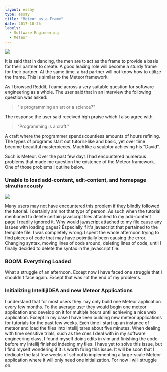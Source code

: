 ```yaml
---
layout: essay
type: essay
title: "Meteor as a Frame"
date: 2017-10-25
labels:
  - Software Engineering
  - Meteor
---
```


<img class="ui small right floated spaced image" src="../images/meteor-2.jpg">

It is said that in dancing, the men are to act as the frame to provide a basis for their partner to create. A good leading role will become a sturdy frame for their partner. At the same time, a bad partner will not know how to utilize the frame. This is similar to the Meteor framework. 

As I browsed Reddit, I came across a very suitable question for software engineering as a whole. The user said that in an interview the following question was asked:

<blockquote> "Is programming an art or a science?" </blockquote>

The response the user said received high praise which I also agree with.

<blockquote>"Programming is a craft." </blockquote>

A craft where the programmer spends countless amounts of hours refining. The types of programs start out tutorial-like and basic, yet over time become beautiful masterpieces. Much like a sculptor achieving his "David".

Such is Meteor. Over the past few days I had encountered numerous problems that made me question the existence of the Meteor framework. One of those problems I outline below.

### Unable to load add-content, edit-content, and homepage simultaneously

<img class="ui small floated spaced image" src="https://imgs.xkcd.com/comics/fixing_problems.png">

Many users may not have encountered this problem if they blindly followed the tutorial. I certainly am not that type of person. As such when the tutorial mentioned to delete certain javascript files attached to my add-content page I readily ignored it. Why would javascript attached to my file cause any issues with loading pages? Especially if it's javascript that pertained to the template file. I was completely wrong. I spent the whole afternoon trying to find pieces of code that may have potentially been causing the error. Changing syntax, moving lines of code around, deleting lines of code, until I finally decided to delete the syntax in the javascript file.

### BOOM. Everything Loaded

What a struggle of an afternoon. Except now I have faced one struggle that I shouldn't face again. Except that was not the end of my problems.

### Initializing IntellijIDEA and new Meteor Applications

I understand that for most users they may only build one Meteor application every few months. To the average user they would begin one meteor application and develop on it for multiple hours until achieving a nice web application. Except in my case I have been building new meteor applications for tutorials for the past few weeks. Each time I start up an instance of meteor and load the files into Intellij takes about five minutes. When dealing with time sensitive trials, such as the ones I deal with in my software engineering class, I found myself doing edits in vim and finishing the code before my Intellij finished indexing my files. I have yet to solve this issue, but I find myself wondering if it is worth fixing this issue. It will be soon that I dedicate the last few weeks of school to implementing a large-scale Meteor application where it will only need one initialization. For now I will struggle on.
